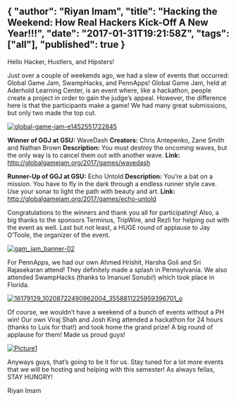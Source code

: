 {
  "author": "Riyan Imam",
  "title": "Hacking the Weekend: How Real Hackers Kick-Off A New Year!!!",
  "date": "2017-01-31T19:21:58Z",
  "tags": ["all"],
  "published": true
}
---
Hello Hacker, Hustlers, and Hipsters!

Just over a couple of weekends ago, we had a slew of events that occurred:
Global Game Jam, SwampHacks, and PennApps!  Global Game Jam, held at Aderhold Learning Center, is an event where, like a hackathon, people create a project in order to gain the judge’s appeal. However, the difference here is that the participants make a game! We had many great submissions, but only two made the top cut.

[![global-game-jam-e1452551722845](http://pantherhackers.com/wp-content/uploads/2017/01/global-game-jam-e1452551722845-300x129.jpg)](http://pantherhackers.com/wp-content/uploads/2017/01/global-game-jam-e1452551722845.jpg)

**Winner of GGJ at GSU:** WaveDash
**Creators:** Chris Antepenko, Zane Smith and Nathan Brown
**Description:** You must destroy the oncoming waves, but the only way is to cancel them out with another wave. **Link:** <http://globalgamejam.org/2017/games/wavedash>

**Runner-Up of GGJ at GSU:** Echo Untold
**Description:** You’re a bat on a mission. You have to fly in the dark through a endless runner style cave. Use your sonar to light the path with beauty and art.
**Link:** <http://globalgamejam.org/2017/games/echo-untold>

Congratulations to the winners and thank you all for participating! Also, a big thanks to the sponsors Terminus, TripWire, and Rezli for helping out with the event as well. Last but not least, a HUGE round of applause to Jay O’Toole, the organizer of the event.

[![gam_jam_banner-02](http://pantherhackers.com/wp-content/uploads/2017/01/gam_jam_banner-02-300x141.png)](http://pantherhackers.com/wp-content/uploads/2017/01/gam_jam_banner-02.png)

For PennApps, we had our own Ahmed Hrishit, Harsha Goli and Sri Rajasekaran attend! They definitely made a splash in Pennsylvania. We also attended SwampHacks (thanks to Imanuel Sonubi!) which took place in Florida.  

[![16179129_10208722490962004_3558811225959396701_o](http://pantherhackers.com/wp-content/uploads/2017/01/16179129_10208722490962004_3558811225959396701_o-300x200.jpg)](http://pantherhackers.com/wp-content/uploads/2017/01/16179129_10208722490962004_3558811225959396701_o.jpg)

Of course, we wouldn’t have a weekend of a bunch of events without a PH win! Our own Viraj Shah and Josh King attended a hackathon for 24 hours (thanks to Luis for that!) and took home the grand prize! A big round of applause for them! Made us proud guys!

[![Picture1](http://pantherhackers.com/wp-content/uploads/2017/01/Picture1-2-300x250.jpg)](http://pantherhackers.com/wp-content/uploads/2017/01/Picture1-2.jpg)

Anyways guys, that’s going to be it for us. Stay tuned for a lot more events that we will be hosting and helping with this semester! As always fellas, STAY HUNGRY!

Riyan Imam
